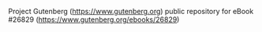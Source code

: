 Project Gutenberg (https://www.gutenberg.org) public repository for eBook #26829 (https://www.gutenberg.org/ebooks/26829)
